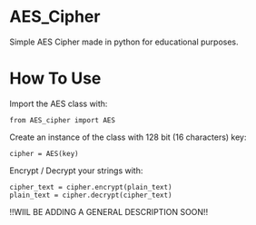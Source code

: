 # AES_Cipher
Simple AES Cipher made in python for educational purposes. 

# How To Use 
Import the AES class with: 
```
from AES_cipher import AES
```
Create an instance of the class with 128 bit (16 characters) key: 
```
cipher = AES(key)
```

Encrypt / Decrypt your strings with:
```
cipher_text = cipher.encrypt(plain_text)
plain_text = cipher.decrypt(cipher_text)
```
!!WIIL BE ADDING A GENERAL DESCRIPTION SOON!!
